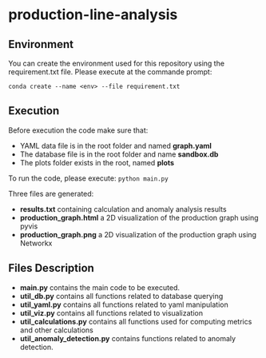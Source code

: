 # production-line-analysis

## Environment 

You can create the environment used for this repository using the requirement.txt file. Please execute at the commande prompt: 

`conda create --name <env> --file requirement.txt`

## Execution 

Before execution the code make sure that: 
* YAML data file is in the root folder and named **graph.yaml**
* The database file is in the root folder and name **sandbox.db**
* The plots folder exists in the root, named **plots** 

To run the code, please execute:
`python main.py`

Three files are generated: 
* **results.txt** containing calculation and anomaly analysis results
* **production_graph.html** a 2D visualization of the production graph using pyvis
* **production_graph.png** a 2D visualization of the production graph using Networkx 

## Files Description
* **main.py** contains the main code to be executed.
* **util_db.py** contains all functions related to database querying
* **util_yaml.py** contains all functions related to yaml manipulation
* **util_viz.py** contains all functions related to visualization
* **util_calculations.py** contains all functions used for computing metrics and other calculations
* **util_anomaly_detection.py** contains functions related to anomaly detection. 
